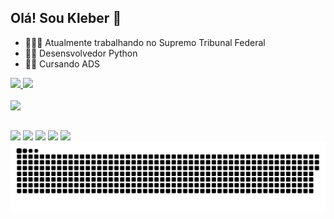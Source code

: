 ## Olá! Sou Kleber 👋


- 👨🏻‍💼 Atualmente trabalhando no Supremo Tribunal Federal
- 🧑‍💻 Desensvolvedor Python
- 👨‍💻 Cursando ADS
  
<div>
  <a href="https://beacons.ai/kleberADS4060">
  <img height="170em" src="https://github-readme-stats.vercel.app/api?username=kleberADS4060&sohw_icons=true&theme=dark&incluede_a11_commits=true&count_private=true"/>
  <img height="170em" src="https://github-readme-stats.vercel.app/api/top-langs/?username=kleberADS4060&layout=compact&langs_count=16&theme=dark"/>
</div>
  
<div style="display: inline_block"><br>
  <img height="50em" src="https://cdn.jsdelivr.net/gh/devicons/devicon@latest/icons/python/python-original.svg" />
</div>

##

<div>
   <a href="https://www.linkedin.com/in/kleber-nelson-b8a4336a" target="_blank"><img src="https://img.shields.io/badge/LinkedIn-0077B5?style=for-the-badge&logo=linkedin&logoColor=white" target="_blank"></a>
   <a href= "mailto:kleber.nelson12@gmail.com"><img src="https://img.shields.io/badge/Gmail-D14836?style=for-the-badge&logo=gmail&logoColor=white" target="_blank"></a>
   <a href="https://www.instagram.com/kleber_akay" target="_blank"><img src="https://img.shields.io/badge/Instagram-E4405F?style=for-the-badge&logo=instagram&logoColor=white" target="_blank"></a>
   <a href="https://www.facebook.com/kleber.nelson.3" target="_blank"><img src="https://img.shields.io/badge/Facebook-1877F2?style=for-the-badge&logo=facebook&logoColor=white" target"_blank"></a> 
   <a href="https://github.com/KleberADS4060" target="_blank"><img src="https://img.shields.io/badge/GitHub-100000?style=for-the-badge&logo=github&logoColor=white" target"_blank"></a>  

<picture>
  <source media="(prefers-color-scheme: dark)" srcset="https://raw.githubusercontent.com/KleberADS4060/KleberADS4060/output/github-contribution-grid-snake-dark.svg">
  <source media="(prefers-color-scheme: light)" srcset="https://raw.githubusercontent.com/KleberADS4060/KleberADS4060/output/github-contribution-grid-snake.svg">
  <img alt="github contribution grid snake animation" src="https://raw.githubusercontent.com/KleberADS4060/KleberADS4060/output/github-contribution-grid-snake.svg">
</picture>
  
</div>
